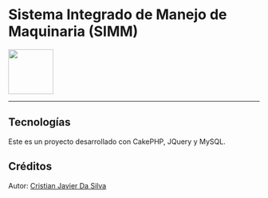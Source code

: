 # Sistema Integrado de Manejo de Maquinaria (SIMM)

<img height="90" src="/var/www/html/simm/webroot/img/tractor.png" width="90"/>

-----------------------------------------------------
## Tecnologías
Este es un proyecto desarrollado con CakePHP, JQuery y MySQL.


## Créditos

Autor: [Cristian Javier Da Silva](https://www.linkedin.com/in/cristian-j-dasilva/)
